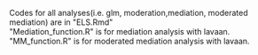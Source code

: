 Codes for all analyses(i.e. glm, moderation,mediation, moderated mediation) are in "ELS.Rmd"  
"Mediation_function.R" is for mediation analysis with lavaan.  
"MM_function.R" is for moderated mediation analysis with lavaan.

